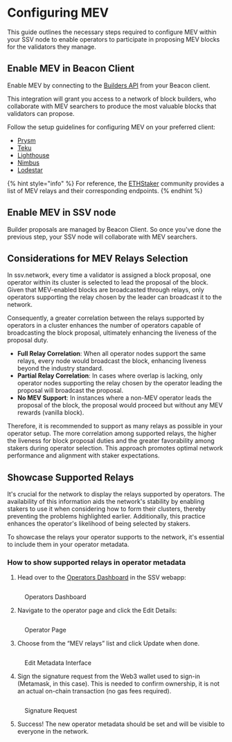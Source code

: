 # Configuring MEV

This guide outlines the necessary steps required to configure MEV within your SSV node to enable operators to participate in proposing MEV blocks for the validators they manage.

## Enable MEV in Beacon Client <a href="#prerequisite-enable-mev-in-beacon-client" id="prerequisite-enable-mev-in-beacon-client"></a>

Enable MEV by connecting to the [Builders API](https://github.com/ethereum/builder-specs) from your Beacon client.

This integration will grant you access to a network of block builders, who collaborate with MEV searchers to produce the most valuable blocks that validators can propose.

Follow the setup guidelines for configuring MEV on your preferred client:

* ​[Prysm](https://docs.prylabs.network/docs/advanced/builder)​
* ​[Teku](https://docs.teku.consensys.net/how-to/configure/use-proposer-config-file)​
* ​[Lighthouse](https://lighthouse-book.sigmaprime.io/builders.html?highlight=mev#maximal-extractable-value-mev)​
* ​[Nimbus](https://nimbus.guide/external-block-builder.html)
* [Lodestar](https://chainsafe.github.io/lodestar/usage/mev-integration/)​

{% hint style="info" %}
For reference, the [ETHStaker](https://github.com/eth-educators/ethstaker-guides/blob/main/MEV-relay-list.md) community provides a list of MEV relays and their corresponding endpoints.
{% endhint %}

## Enable MEV in SSV node <a href="#how-to-enable-mev-in-ssv-node" id="how-to-enable-mev-in-ssv-node"></a>

Builder proposals are managed by Beacon Client. So once you've done the previous step, your SSV node will collaborate with MEV searchers.

## Considerations for MEV Relays Selection

In ssv.network, every time a validator is assigned a block proposal, one operator within its cluster is selected to lead the proposal of the block. Given that MEV-enabled blocks are broadcasted through relays, only operators supporting the relay chosen by the leader can broadcast it to the network.

Consequently, a greater correlation between the relays supported by operators in a cluster enhances the number of operators capable of broadcasting the block proposal, ultimately enhancing the liveness of the proposal duty.

* **Full Relay Correlation**: When all operator nodes support the same relays, every node would broadcast the block, enhancing liveness beyond the industry standard.
* **Partial Relay Correlation**: In cases where overlap is lacking, only operator nodes supporting the relay chosen by the operator leading the proposal will broadcast the proposal.
* **No MEV Support**: In instances where a non-MEV operator leads the proposal of the block, the proposal would proceed but without any MEV rewards (vanilla block).

Therefore, it is recommended to support as many relays as possible in your operator setup. The more correlation among supported relays, the higher the liveness for block proposal duties and the greater favorability among stakers during operator selection. This approach promotes optimal network performance and alignment with staker expectations.

## Showcase Supported Relays

It's crucial for the network to display the relays supported by operators. The availability of this information aids the network's stability by enabling stakers to use it when considering how to form their clusters, thereby preventing the problems highlighted earlier. Additionally, this practice enhances the operator's likelihood of being selected by stakers.

To showcase the relays your operator supports to the network, it's essential to include them in your operator metadata.

### How to show supported relays in operator metadata

1. Head over to the [Operators Dashboard](https://beta.app.ssv.network/my-account/operators-dashboard) in the SSV webapp:

<figure><img src="https://lh3.googleusercontent.com/NOuXjRbIeCEX_L5WJYfPjwwX8mmOA-uroFSJfhD1K3nBPWVY3SEtMzYVG8HXPsPyM_b-hvsG0vKdVVilJpOOfvG-l-0UPvLRVbvCPVppCz3PvZwO7YKcTJQuJY8u4Efhlb31JL-AQa9W70kLo9b1I4Q" alt=""><figcaption><p>Operators Dashboard</p></figcaption></figure>

2. Navigate to the operator page and click the Edit Details:

<figure><img src="https://lh6.googleusercontent.com/ECwA7aSxHSQvJrXMcRErKPm5ihsDGg3St7kE7Lq0wXCfvQHctnvTz4RVqJM-j5XUt3hoj6N4vbMGuEQXFCNorMqyHTLfRv1owwU85qRfNC3137pyahGY-fgAX5ignQkLAHu7JXxunnaXd3bEDZbEkFU" alt=""><figcaption><p>Operator Page</p></figcaption></figure>

3. Choose from the “MEV relays” list and click Update when done.

<figure><img src="https://lh3.googleusercontent.com/HmyzYpsP5gWAuDSclvE1bxnvWKzB3ujX_FGkX92pPMaPFmAJrrMGbwIf1rQs9GQS6TLAtJPzI8I5uqqpDsmmdp4vtB5mH6jeXuBJevK_h99y-nUEw7akJBroAVCA7siYyvCEaRfXiqNEpvPvdzXkK8g" alt=""><figcaption><p>Edit Metadata Interface</p></figcaption></figure>

4. Sign the signature request from the Web3 wallet used to sign-in (Metamask, in this case). This is needed to confirm ownership, it is not an actual on-chain transaction (no gas fees required).

<figure><img src="https://lh6.googleusercontent.com/mjMuwFbxRtQ3CmFpWA09b_z8EB-FZxrSW1WLQrOBRDaljQziCp2GpGAGZwMRsMQdw3HR7xM6OboSO0ynNzDjmX2f-1X1_kjh7k4oSc_EwJztwmRo4lWrYLlDnAPu1v7jaZPS0j9Mnv2AP92v2LMKfnY" alt=""><figcaption><p>Signature Request</p></figcaption></figure>

5. Success! The new operator metadata should be set and will be visible to everyone in the network.
